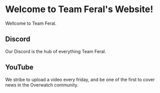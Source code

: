 # Welcome to Team Feral's Website!

Wellcome to Team Feral.

## Discord

Our Discord is the hub of everything Team Feral.


## YouTube

We stribe to upload a video every friday, and be one of the first to cover news in the Overwatch community.

